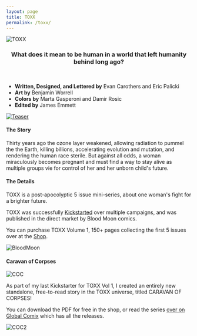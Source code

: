 ```yaml
---
layout: page
title: TOXX
permalink: /toxx/
---
```



<img src="{{ site_url }}/assets/img/toxx_top.png" alt="TOXX">

### <center> What does it mean to be human in a world that left humanity behind long ago? </center>
<BR>
<ul>
    <li><b>Written, Designed, and Lettered by</b> Evan Carothers and Eric Palicki</li>
    <li><b>Art by</b> Benjamin Worrell</li>
    <li><b>Colors by</b> Marta Gasperoni and Damir Rosic</li>
    <li><b>Edited by</b> James Emmett</li>
</ul>

<a href="https://www.toxxcomic.com" target="_blank">
<img src="{{ site_url }}/assets/img/toxx_2.png" alt="Teaser">
</a>

#### The Story

Thirty years ago the ozone layer weakened, allowing radiation to pummel the the Earth, killing billions, accelerating evolution and mutation, and rendering the human race sterile. But against all odds, a woman miraculously becomes pregnant and must find a way to stay alive as multiple groups vie for control of her and her unborn child's future.


#### The Details

TOXX is a post-apocolyptic 5 issue mini-series, about one woman's fight for a brighter future.

TOXX was successfully <a href="https://www.toxxcomic.com" target="_blank">Kickstarted</a> over multiple campaigns, and was published in the direct market by Blood Moon comics.

You can purchase TOXX Volume 1, 150+ pages collecting the first 5 issues over at the <a href="https://shop.wolven.press/" target="_blank">Shop</a>.

<img src="{{ site_url }}/assets/img/bm_toxx.png" alt="BloodMoon">

#### Caravan of Corpses

<img src="{{ site_url }}/assets/img/coc.png" alt="COC">

As part of my last Kickstarter for TOXX Vol 1, I created an entirely new standalone, free-to-read story in the TOXX universe, titled CARAVAN OF CORPSES!

You can download the PDF for free in the shop, or read the series <a href="https://globalcomix.com/c/caravan-of-corpses" target="_blank">over on Global Comix</a> which has all the releases.

<img src="{{ site_url }}/assets/img/coc_2.png" alt="COC2">